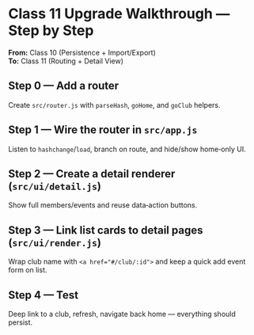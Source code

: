 # Class 11 Upgrade Walkthrough — Step by Step
**From:** Class 10 (Persistence + Import/Export)  
**To:** Class 11 (Routing + Detail View)

## Step 0 — Add a router
Create `src/router.js` with `parseHash`, `goHome`, and `goClub` helpers.

## Step 1 — Wire the router in `src/app.js`
Listen to `hashchange`/`load`, branch on route, and hide/show home‑only UI.

## Step 2 — Create a detail renderer (`src/ui/detail.js`)
Show full members/events and reuse data‑action buttons.

## Step 3 — Link list cards to detail pages (`src/ui/render.js`)
Wrap club name with `<a href="#/club/:id">` and keep a quick add event form on list.

## Step 4 — Test
Deep link to a club, refresh, navigate back home — everything should persist.

